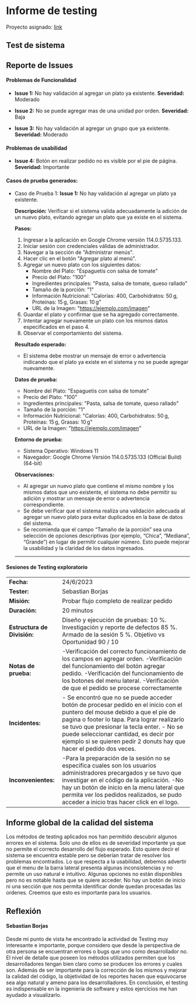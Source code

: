 # Informe de testing 
Proyecto asignado: [link](https://github.com/ORT-FIS-2023S1/obligatorio-techera-campopiano-franceschini/tree/main)

## Test de sistema
## Reporte de Issues
  #### Problemas de Funcionalidad
  - **Issue 1:** No hay validación al agregar un plato ya existente.
    **Severidad:** Moderado

  - **Issue 2:** No se puede agregar mas de una unidad por orden.
  **Severidad:** Baja

  - **Issue 3:** No hay validación al agregar un grupo que ya existente.
    **Severidad:** Moderado
  
  #### Problemas de usabilidad
  - **Issue 4:** Botón en realizar pedido no es visible por el pie de página.
  **Severidad:** Importante

  #### Casos de prueba generados:

  - Caso de Prueba 1: **Issue 1:** No hay validación al agregar un plato ya existente.
  
    **Descripción:**
    Verificar si el sistema valida adecuadamente la adición de un nuevo plato, evitando agregar un plato que ya existe en el sistema.

    **Pasos:**
    1. Ingresar a la aplicación en Google Chrome versión 114.0.5735.133.
    2. Iniciar sesión con credenciales válidas de administrador.
    3. Navegar a la sección de "Administrar menús".
    4. Hacer clic en el botón "Agregar plato al menú".
    5. Agregar un nuevo plato con los siguientes datos:
        - Nombre del Plato: "Espaguetis con salsa de tomate"
        - Precio del Plato: "100"
        - Ingredientes principales: "Pasta, salsa de tomate, queso rallado"
        - Tamaño de la porción: "1"
        - Información Nutricional: "Calorías: 400, Carbohidratos: 50 g, Proteínas: 15 g, Grasas: 10 g"
        - URL de la Imagen: "https://ejemplo.com/imagen"
    6. Guardar el plato y confirmar que se ha agregado correctamente.
    7. Intentar agregar nuevamente un plato con los mismos datos especificados en el paso 4.
    8. Observar el comportamiento del sistema.
  
    **Resultado esperado:**
    - El sistema debe mostrar un mensaje de error o advertencia indicando que el plato ya existe en el sistema y no se puede agregar nuevamente.

    **Datos de prueba:**
    - Nombre del Plato: "Espaguetis con salsa de tomate"
    - Precio del Plato: "100"
    - Ingredientes principales: "Pasta, salsa de tomate, queso rallado"
    - Tamaño de la porción: "1"
    - Información Nutricional: "Calorías: 400, Carbohidratos: 50 g, Proteínas: 15 g, Grasas: 10 g"
    - URL de la Imagen: "https://ejemplo.com/imagen"

    **Entorno de prueba:**
    - Sistema Operativo: Windows 11
    - Navegador: Google Chrome Versión 114.0.5735.133 (Official Build) (64-bit)

    **Observaciones:**
      - Al agregar un nuevo plato que contiene el mismo nombre y los mismos datos que uno existente, el sistema no debe permitir su adición y mostrar un mensaje de error o advertencia correspondiente.
      - Se debe verificar que el sistema realiza una validación adecuada al agregar un nuevo plato para evitar duplicados en la base de datos del sistema.
      - Se recomienda que el campo “Tamaño de la porción” sea una selección de opciones descriptivas (por ejemplo, “Chica”, “Mediana”, “Grande”) en lugar de permitir cualquier número. Esto puede mejorar la usabilidad y la claridad de los datos ingresados.
    ---
  #### Sesiones de Testing exploratorio
<table>
  <tr>
    <td><b>Fecha:</b></td>
    <td>24/6/2023</td>
  </tr>
  <tr>
    <td><b>Tester:</b></td>
    <td>Sebastian Borjas</td>
  </tr>
  <tr>
    <td><b>Misión:</b></td>
    <td>Probar flujo completo de realizar pedido
    </td>
  </tr>
  <tr>
    <td><b>Duración:</b></td>
    <td>20 minutos</td>
  </tr>
  <tr>
    <td><b>Estructura de División:</b></td>
    <td> Diseño y ejecución de pruebas: 10 %. Investigación y reporte de defectos 85 %. Armado de la sesión 5 %. Objetivo vs Oportunidad 90 / 10</td>
  </tr>
  <tr>
    <td><b>Notas de prueba:</b></td>
    <td> -Verificación del correcto funcionamiento de los campos en agregar orden. -Verificación del funcionamiento del botón agregar pedido. -Verificación del funcionamiento de los botones del menu lateral. -Verificación de que el pedido se procese correctamente  </td>
  </tr>
  <tr>
    <td><b>Incidentes:</b></td>
    <td> - Se encontró que no se puede acceder botón de procesar pedido en el inicio con el puntero del mouse debido a que el pie de pagina o footer lo tapa. Para lograr realizarlo se tuvo que presionar la tecla enter. - No se puede seleccionar cantidad, es decir por ejemplo si se quieren pedir 2 donuts hay que hacer el pedido dos veces. </td>
  </tr>
  <tr>
    <td><b>Inconvenientes:</b></td>
    <td>  -Para la preparación de la sesión no se especifica cuales son los usuarios administradores precargados y se tuvo que investigar en el código de la aplicación. -No hay un botón de inicio en la menu lateral que permita ver los pedidos realizados, se pudo acceder a inicio tras hacer click en el logo. </td>
  </tr>
  
</table>
   
## Informe global de la calidad del sistema
Los métodos de testing aplicados nos han permitido descubrir algunos errores en el sistema. Solo uno de ellos es de severidad importante ya que no permite el correcto desarrollo del flujo esperado. Esto quiere decir el sistema se encuentra estable pero se deberían tratar de resolver los problemas encontrados.
Lo que respecta a la usabilidad, debemos advertir que el menu de la barra lateral presenta algunas inconsistencias y no permite un uso natural e intuitivo. Algunas opciones no están disponibles pero no es notable hasta que se quiere acceder. No hay un botón de inicio ni una sección que nos permita identificar donde quedan procesadas las ordenes. Creemos que esto es importante para los usuarios.

## Reflexión
 #### Sebastian Borjas
 Desde mi punto de vista he encontrado la actividad de Testing muy interesante e importante, porque considero que desde la perspectiva de otra persona se encuentran errores o bugs que uno como desarrollador no. El nivel de detalle que poseen los métodos utilizados permiten que los desarrolladores tengan bien claro como se producen los errores y cuales son. Además de ser importante para la corrección de los mismos y mejorar la calidad del código, la objetividad de los reportes hacen que equivocarse sea algo natural y ameno para los desarrolladores. En conclusión, el testing es indispensable en la ingeniería de software y estos ejercicios me han ayudado a visualizarlo.